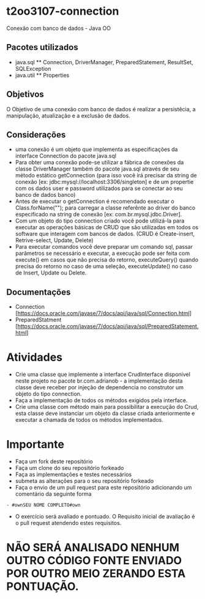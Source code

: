 # t2oo3107-connection
Conexão com banco de dados - Java OO
## Pacotes utilizados
- java.sql
** Connection, DriverManager, PreparedStatement, ResultSet, SQLException
- java.util
** Properties
## Objetivos
O Objetivo de uma conexão com banco de dados é realizar a persistêcia, a manipulação, atualização e a exclusão de dados.
## Considerações
- uma conexão é um objeto que implementa as especificações da interface Connection do pacote java.sql
- Para obter uma conexão pode-se utilizar a fábrica de conexões da classe DriverManager também do pacote java.sql através de seu método estático getConnection (para isso você irá precisar da string de conexão [ex: jdbc:mysql://localhost:3306/singleton] e de um propertie com os dados user e password utilizados para se conectar ao seu banco de dados banco)
- Antes de executar o getConnection é recomendado executar o Class.forName(""); para carregar a classe referênte ao driver do banco especificado na string de conexão [ex: com.br.mysql.jdbc.Driver].
- Com um objeto do tipo connection criado você pode utilizá-la para executar as operações básicas de CRUD que são utilizadas em todos os software que interagem com bancos de dados. (CRUD é Create-insert, Retrive-select, Update, Delete)
- Para executar comandos você deve preparar um comando sql, passar parâmetros se necessário e executar, a execução pode ser feita com execute() em casos que não precisa do retorno, executeQuery() quando precisa do retorno no caso de uma seleção, executeUpdate() no caso de Insert, Update ou Delete.
## Documentações
- Connection [https://docs.oracle.com/javase/7/docs/api/java/sql/Connection.html]
- PreparedStatment [https://docs.oracle.com/javase/7/docs/api/java/sql/PreparedStatement.html]
# Atividades
- Crie uma classe que implemente a interface CrudInterface disponível neste projeto no pacote br.com.adrianob - a implementação desta classe deve receber por injeção de dependencia no construtor um objeto do tipo connection.
- Faça a implementação de todos os métodos exigidos pela interface.
- Crie uma classe com método main para possibilitar a execução do Crud, esta classe deve instanciar um objeto da classe criada anteriormente e executar a chamada de todos os métodos implementados.
# Importante
- Faça um fork deste repositório
- Faça um clone do seu repositório forkeado
- Faça as implementações e testes necessários
- submeta as alterações para o seu repositório forkeado
- Faça o envio de um pull request para este repositório adicionando um comentário da seguinte forma
``` 
- #ownSEU NOME COMPLETO#own
```
- O exercício será avaliado e pontuado. O Requisito inicial de avaliação é o pull request atendendo estes requisitos. 
# NÃO SERÁ ANALISADO NENHUM OUTRO CÓDIGO FONTE ENVIADO POR OUTRO MEIO ZERANDO ESTA PONTUAÇÃO.
